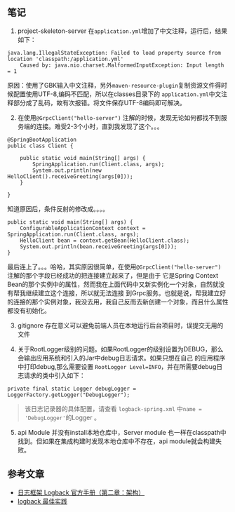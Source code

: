 ## 笔记
1. project-skeleton-server 在`application.yml`增加了中文注释，运行后，结果如下：
```
java.lang.IllegalStateException: Failed to load property source from location 'classpath:/application.yml'
    Caused by: java.nio.charset.MalformedInputException: Input length = 1
```
原因：使用了GBK输入中文注释，另外`maven-resource-plugin`复制资源文件得时候配置使用UTF-8,编码不匹配，所以在classes目录下的
`application.yml`中文注释部分成了乱码，故有次报错。将文件保存UTF-8编码即可解决。

2. 在使用`@GrpcClient("hello-server")` 注解的时候，发现无论如何都找不到服务端的连接。难受2-3个小时，直到我发现了这个。。。
```
@SpringBootApplication
public class Client {

	public static void main(String[] args) {
		SpringApplication.run(Client.class, args);
		System.out.println(new HelloClient().receiveGreeting(args[0]));
	}

}

```
知道原因后，条件反射的修改成。。。。
```
public static void main(String[] args) {
    ConfigurableApplicationContext context = SpringApplication.run(Client.class, args);
    HelloClient bean = context.getBean(HelloClient.class);
    System.out.println(bean.receiveGreeting(args[0]));
}
```
最后连上了。。。哈哈，其实原因很简单，在使用`@GrpcClient("hello-server")` 注解的那个字段已经成功的把连接建立起来了，但是由于
它是Spring Context Bean的那个实例中的属性，然而我在上面代码中又新实例化一个对象，自然就没有帮我继续建立这个连接，所以就无法连接
到Grpc服务。也就是说，帮我建立好的连接的那个实例对象，我没去用，我自己反而去新创建一个对象，而且什么属性都没有初始化。

3. gitignore 存在意义可以避免前端人员在本地运行后台项目时，误提交无用的文件

4. 关于RootLogger级别的问题。如果RootLogger的级别设置为DEBUG，那么会输出应用系统和引入的Jar中debug日志请求。如果只想在自己
的应用程序中打印debug,那么需要设置 `RootLogger Level=INFO`，并在所需要debug日志请求的类中引入如下：
```
private final static Logger debugLogger = LoggerFactory.getLogger("DebugLogger");
```
> 该日志记录器的具体配置，请查看 `logback-spring.xml` 中`name = 'DebugLogger'`的Logger 。
5. api Module 并没有install本地仓库中，Server module 也一样在classpath中找到。但如果在集成构建时发现本地仓库中不存在，api
module就会构建失败。
## 参考文章
- [日志框架 Logback 官方手册（第二章：架构）](https://www.jianshu.com/p/b000126a0cda)
- [logback 最佳实践](https://www.jianshu.com/p/d648493667c0)
